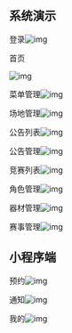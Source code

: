 ## 系统演示

登录![img](https://raw.githubusercontent.com/harderlun/onlinePhoto/master/tiyuguan/login.png?token=GHSAT0AAAAAACPLWMMN2U3G7INKO5WEFW3IZQQZVDQ)

首页

![img](https://raw.githubusercontent.com/harderlun/onlinePhoto/master/tiyuguan/Snipaste_2024-04-06_11-55-28.png?token=GHSAT0AAAAAACPLWMMNJWVPRKZR24CVGQ5SZQQZTIA)

菜单管理![img](https://raw.githubusercontent.com/harderlun/onlinePhoto/master/tiyuguan/caidan.png?token=GHSAT0AAAAAACPLWMMMO6PRYHPB5XORBPSSZQQZUBQ)

场地管理![img](https://raw.githubusercontent.com/harderlun/onlinePhoto/master/tiyuguan/chandi.png?token=GHSAT0AAAAAACPLWMMN2XB2LQI54EIAVI6KZQQZUIQ)

公告列表![img](https://raw.githubusercontent.com/harderlun/onlinePhoto/master/tiyuguan/gongao.png?token=GHSAT0AAAAAACPLWMMM2FKAFRL2IB53A4AQZQQZUNQ)

公告管理![img](https://raw.githubusercontent.com/harderlun/onlinePhoto/master/tiyuguan/gonggao.png?token=GHSAT0AAAAAACPLWMMMUHT5P2SPQOF5ZNXAZQQZUSA)

竞赛列表![img](https://raw.githubusercontent.com/harderlun/onlinePhoto/master/tiyuguan/jingsai.png?token=GHSAT0AAAAAACPLWMMMOGF2B4URNZQVNP5CZQQZUWQ)

角色管理![img](https://raw.githubusercontent.com/harderlun/onlinePhoto/master/tiyuguan/juese.png?token=GHSAT0AAAAAACPLWMMMWQIZ65THE3V5EUSGZQQZU7Q)

器材管理![img](https://raw.githubusercontent.com/harderlun/onlinePhoto/master/tiyuguan/qicaigl.png?token=GHSAT0AAAAAACPLWMMN2NGO43OZGOXBCYSQZQQZVPA)

赛事管理![img](https://raw.githubusercontent.com/harderlun/onlinePhoto/master/tiyuguan/saisgl.png?token=GHSAT0AAAAAACPLWMMMWZX73M3TS2VWCHR6ZQQZVRA)

## 小程序端

预约![img](https://raw.githubusercontent.com/harderlun/onlinePhoto/master/tiyuguan/yuyue.png?token=GHSAT0AAAAAACPLWMMNM4GNSZJG4J4F65V2ZQQZ46Q)

通知![img](https://raw.githubusercontent.com/harderlun/onlinePhoto/master/tiyuguan/tongzhi.png?token=GHSAT0AAAAAACPLWMMNTA6A74NFGM72EDT4ZQQZ5FQ)

我的![img](https://raw.githubusercontent.com/harderlun/onlinePhoto/master/tiyuguan/wode.png?token=GHSAT0AAAAAACPLWMMMN2LXITCH4BDT6LMAZQQZ5DA)
